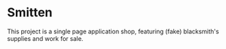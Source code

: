 # Smitten

This project is a single page application shop, featuring (fake) blacksmith's supplies and work for sale.
